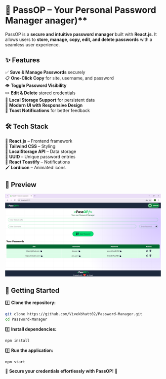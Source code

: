 # 🔐 PassOP – Your Personal Password Manager anager)**  

PassOP is a **secure and intuitive password manager** built with **React.js**. It allows users to **store, manage, copy, edit, and delete passwords** with a seamless user experience.  

## ✨ Features  
✅ **Save & Manage Passwords** securely  
📋 **One-Click Copy** for site, username, and password  
👁️ **Toggle Password Visibility**  
✏️ **Edit & Delete** stored credentials  
💾 **Local Storage Support** for persistent data  
🎨 **Modern UI with Responsive Design**  
🔔 **Toast Notifications** for better feedback  

## 🛠️ Tech Stack  
🚀 **React.js** – Frontend framework  
🎨 **Tailwind CSS** – Styling  
💾 **LocalStorage API** – Data storage  
🔑 **UUID** – Unique password entries  
🔔 **React Toastify** – Notifications  
🖌️ **Lordicon** – Animated icons  
 
## 📸 Preview  
![PassOP Screenshot](https://github.com/Vivekbhatt02/Password-Manager/blob/main/Preview.png?raw=true)


## 🚀 Getting Started  
1️⃣ **Clone the repository:**  
```sh  
git clone https://github.com/Vivekbhatt02/Password-Manager.git  
cd Password-Manager  
```  
2️⃣ **Install dependencies:**  
```sh  
npm install  
```  
3️⃣ **Run the application:**  
```sh  
npm start  
```  

🔐 **Secure your credentials effortlessly with PassOP!** 🚀  
